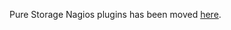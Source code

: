 Pure Storage Nagios plugins has been moved [here](https://github.com/PureStorage-OpenConnect/nagios-plugins).
